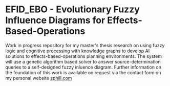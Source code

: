 # EFID_EBO - Evolutionary Fuzzy Influence Diagrams for Effects-Based-Operations
Work in progress repository for my master's thesis research on using fuzzy logic and cognitive processing with knowledge graphs to develop AI solutions to effects-based-operations planning environments. The system will use a genetic algorithm based solver to answer source-determination queries to a self-designed fuzzy inluence diagram. Further information on the foundation of this work is available on request via the contact form on my personal website [zphill.com](zphill.com)
